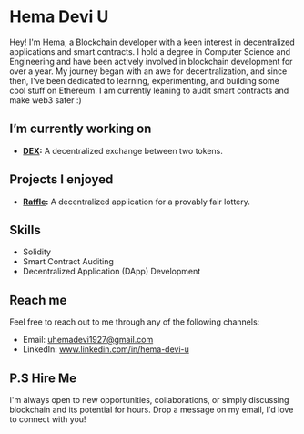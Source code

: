 # Hema Devi U

Hey! I'm Hema, a Blockchain developer with a keen interest in decentralized applications and smart contracts. I hold a degree in Computer Science and Engineering and have been actively involved in blockchain development for over a year. My journey began with an awe for decentralization, and since then, I've been dedicated to learning, experimenting, and building some cool stuff on Ethereum. I am currently leaning to audit smart contracts and make web3 safer :)

## I’m currently working on

- **[DEX](https://github.com/HemaDeviU/DEX):** A decentralized exchange between two tokens.

## Projects I enjoyed

- **[Raffle](https://github.com/HemaDeviU/Raffle-Dapp):** A decentralized application for a provably fair lottery.

## Skills

- Solidity
- Smart Contract Auditing
- Decentralized Application (DApp) Development

## Reach me

Feel free to reach out to me through any of the following channels:

- Email: uhemadevi1927@gmail.com
- LinkedIn: www.linkedin.com/in/hema-devi-u

## P.S Hire Me

I'm always open to new opportunities, collaborations, or simply discussing blockchain and its potential for hours. Drop a message on my email, I'd love to connect with you!
